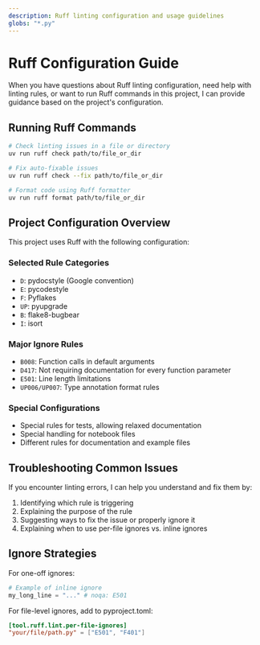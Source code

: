 ```yaml
---
description: Ruff linting configuration and usage guidelines
globs: "*.py"
---
```

# Ruff Configuration Guide

When you have questions about Ruff linting configuration, need help with linting rules, or want to run Ruff commands in this project, I can provide guidance based on the project's configuration.

## Running Ruff Commands

```bash
# Check linting issues in a file or directory
uv run ruff check path/to/file_or_dir

# Fix auto-fixable issues
uv run ruff check --fix path/to/file_or_dir

# Format code using Ruff formatter
uv run ruff format path/to/file_or_dir
```

## Project Configuration Overview

This project uses Ruff with the following configuration:

### Selected Rule Categories
- `D`: pydocstyle (Google convention)
- `E`: pycodestyle
- `F`: Pyflakes
- `UP`: pyupgrade
- `B`: flake8-bugbear
- `I`: isort

### Major Ignore Rules
- `B008`: Function calls in default arguments
- `D417`: Not requiring documentation for every function parameter
- `E501`: Line length limitations
- `UP006/UP007`: Type annotation format rules

### Special Configurations
- Special rules for tests, allowing relaxed documentation
- Special handling for notebook files
- Different rules for documentation and example files

## Troubleshooting Common Issues

If you encounter linting errors, I can help you understand and fix them by:
1. Identifying which rule is triggering
2. Explaining the purpose of the rule
3. Suggesting ways to fix the issue or properly ignore it
4. Explaining when to use per-file ignores vs. inline ignores

## Ignore Strategies

For one-off ignores:
```python
# Example of inline ignore
my_long_line = "..." # noqa: E501
```

For file-level ignores, add to pyproject.toml:
```toml
[tool.ruff.lint.per-file-ignores]
"your/file/path.py" = ["E501", "F401"]
```
